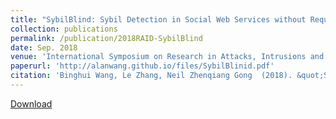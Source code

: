 ```yaml
---
title: "SybilBlind: Sybil Detection in Social Web Services without Requiring Manual Labels"
collection: publications
permalink: /publication/2018RAID-SybilBlind
date: Sep. 2018
venue: 'International Symposium on Research in Attacks, Intrusions and Defenses (RAID), 2018. Acceptance rate: 33/145=22.8\%.'
paperurl: 'http://alanwang.github.io/files/SybilBlinid.pdf'
citation: 'Binghui Wang, Le Zhang, Neil Zhenqiang Gong  (2018). &quot;SybilBlind: Sybil Detection in Social Web Services without Requiring Manual Labels.&quot; <i>International Symposium on Research in Attacks, Intrusions and Defenses (RAID)</i>.'
---
```


[Download](http://alanwang.github.io/files/SybilBlinid.pdf)
